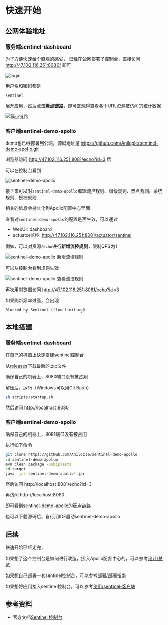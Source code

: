 # 快速开始

## 公网体验地址

### 服务端sentinel-dashboard

为了方便快速给个直观的感受，
已经在公网部署了控制台，直接访问
http://47.102.116.251:8080/
即可

![login](https://user-images.githubusercontent.com/15523186/112150933-9cf15780-8c1b-11eb-8e01-ef955089a5f9.png)

用户名和密码都是

```
sentinel
```

展开应用，然后点击**簇点链路**，即可直观得查看各个URL资源被访问的统计数据

![簇点链路](https://user-images.githubusercontent.com/15523186/112151118-d4600400-8c1b-11eb-8d2e-a007832a37c5.png)

### 客户端sentinel-demo-apollo

demo也已经部署到公网，源码地址是 https://github.com/Anilople/sentinel-demo-apollo.git

浏览器访问
http://47.102.116.251:8081/echo?id=3
后

可以在控制台看到

![sentinel-demo-apollo](https://user-images.githubusercontent.com/15523186/112155307-2145d980-8c20-11eb-8a3b-3e5252c200e6.png)

接下来可以对`sentinel-demo-apollo`编辑流控规则、降级规则、热点规则、系统规则、授权规则

相关的信息会持久化到Apollo配置中心里面

查看对`sentinel-demo-apollo`的配置是否生效，可以通过

* WebUI: dashboard
* actuator监控: http://47.102.116.251:8081/actuator/sentinel

例如，可以对资源`/echo`进行**新增流控规则**，限制QPS为1

![sentinel-demo-apollo 新增流控规则](https://user-images.githubusercontent.com/15523186/112155681-7e418f80-8c20-11eb-9343-cfb9f68ec782.png)

可以从控制台看到规则生效

![sentinel-demo-apollo 查看流控规则](https://user-images.githubusercontent.com/15523186/112156043-da0c1880-8c20-11eb-8675-066e77205e83.png)

再次用浏览器访问 http://47.102.116.251:8081/echo?id=3

如果刷新频率过高，会出现

```
Blocked by Sentinel (flow limiting)
```

## 本地搭建

### 服务端sentinel-dashboard

在自己的机器上快速搭建sentinel控制台

从[releases](https://github.com/Anilople/Sentinel/releases)下载最新的.zip文件

确保自己的机器上，8080端口没有被占用

解压后，运行（Windows可以用Git Bash）

```bash
sh scripts/startup.sh
```

然后访问 http://localhost:8080

### 客户端sentinel-demo-apollo

确保自己的机器上，8081端口没有被占用

执行如下命令

```bash
git clone https://github.com/Anilople/sentinel-demo-apollo
cd sentinel-demo-apollo
mvn clean package -DskipTests
cd target
java -jar sentinel-demo-apollo*.jar
```

然后访问 http://localhost:8081/echo?id=3

再访问 http://localhost:8080

即可看到sentinel-demo-apollo的簇点链路

也可以下载源码后，自行用IDE启动sentinel-demo-apollo

## 后续

快速开始已经走完，

如果想了这个控制台是如何进行改造，接入Apollo配置中心的，可以参考[设计/总览](zh/design/overview)

如果想自己部署一套sentinel控制台，可以参考[部署/部署指南](zh/deployment/deployment-guide)

如果想将应用接入sentinel控制台，可以参考[使用/sentinel-客户端](zh/usage/sentinel-client)

## 参考资料

* 官方文档[Sentinel 控制台](https://sentinelguard.io/zh-cn/docs/dashboard.html)